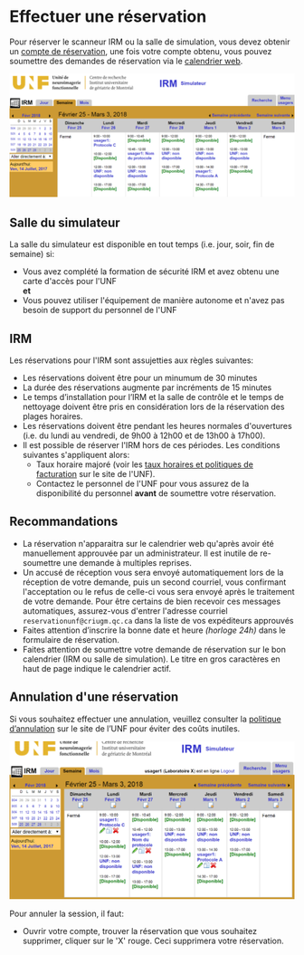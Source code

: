 # Effectuer une réservation
Pour réserver le scanneur IRM ou la salle de simulation, vous devez obtenir un [compte de réservation](../01-arrive/1.2-accounts/index.html), une fois votre compte obtenu, vous pouvez soumettre des demandes de réservation via le [calendrier web](http://reservationunf.criugm.qc.ca/main.php?calendarid=IRM).


![calendrier](../../Pictures/Cal_01.png)


## Salle du simulateur
La salle du simulateur est disponible en tout temps (i.e. jour, soir, fin de semaine) si:

* Vous avez complété la formation de  sécurité IRM et avez obtenu une carte d'accès pour l'UNF  
**et**
* Vous pouvez utiliser l'équipement de manière autonome et n'avez pas besoin de support du personnel de l'UNF

## IRM
Les réservations pour l'IRM sont assujetties aux règles suivantes:

* Les réservations doivent être pour un minumum de 30 minutes
* La durée des réservations augmente par incréments de 15 minutes
* Le temps d’installation pour l’IRM et la salle de contrôle et le temps de nettoyage doivent être pris en considération lors de la réservation des plages horaires.
* Les réservations doivent être pendant les heures normales d'ouvertures (i.e. du lundi au vendredi, de 9h00 à 12h00 et de 13h00 à 17h00).
* Il est possible de réserver l'IRM hors de ces périodes. Les conditions suivantes s'appliquent alors:
     * Taux horaire majoré (voir les [taux horaires et politiques de facturation](http://www.unf-montreal.ca/site/taux-horaires-et-politique-de-facturation/) sur le site de l'UNF).
     * Contactez le personnel de l'UNF pour vous assurez de la disponibilité du personnel **avant** de soumettre votre réservation.

## Recommandations
* La réservation n'apparaitra sur le calendrier web qu'après avoir été manuellement approuvée par un administrateur. Il est inutile de re-soumettre une demande à multiples reprises.
* Un accusé de réception vous sera envoyé automatiquement lors de la réception de votre demande, puis un second courriel, vous confirmant l'acceptation ou le refus de celle-ci vous sera envoyé après le traitement de votre demande. Pour être certains de bien recevoir ces messages automatiques, assurez-vous d'entrer l'adresse courriel `reservationunf@criugm.qc.ca` dans la liste de vos expéditeurs approuvés
* Faites attention d’inscrire la bonne date et heure *(horloge 24h)* dans le formulaire de réservation.
* Faites attention de soumettre votre demande de réservation sur le bon calendrier (IRM ou salle de simulation). Le titre en gros caractères en haut de page indique le calendrier actif.

## Annulation d'une réservation
 Si vous souhaitez effectuer une annulation, veuillez consulter la [politique d’annulation](http://www.unf-montreal.ca/site/taux-horaires-et-politique-de-facturation/) sur le site de l’UNF pour éviter des coûts inutiles.

 ![Annulation d'une plage horaire](../../Pictures/Cal_03.png)

Pour annuler la session, il faut:

-   Ouvrir votre compte, trouver la réservation que vous souhaitez supprimer, cliquer sur le 'X' rouge. Ceci supprimera votre réservation.
